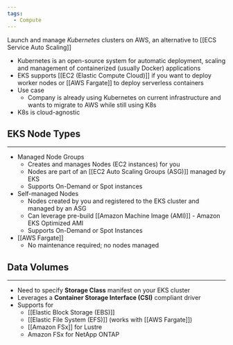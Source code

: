 ```yaml
---
tags:
  - Compute
---
```

Launch and manage _Kubernetes_ clusters on AWS, an alternative to [[ECS Service Auto Scaling]]
- Kubernetes is an open-source system for automatic deployment, scaling and management of containerized (usually Docker) applications
- EKS supports [[EC2 (Elastic Compute Cloud)]] if you want to deploy worker nodes or [[AWS Fargate]] to deploy serverless containers
- Use case
	- Company is already using Kubernetes on current infrastructure and wants to migrate to AWS while still using K8s
- K8s is cloud-agnostic

## EKS Node Types
---
- Managed Node Groups
	- Creates and manages Nodes (EC2 instances) for you
	- Nodes are part of an [[EC2 Auto Scaling Groups (ASG)]] managed by EKS
	- Supports On-Demand or Spot instances
- Self-managed Nodes
	- Nodes created by you and registered to the EKS cluster and managed by an ASG
	- Can leverage pre-build [[Amazon Machine Image (AMI)]] - Amazon EKS Optimized AMI
	- Supports On-Demand or Spot Instances
- [[AWS Fargate]]
	- No maintenance required; no nodes managed

## Data Volumes
---
- Need to specify __Storage Class__ manifest on your EKS cluster
- Leverages a __Container Storage Interface (CSI)__ compliant driver
- Supports for
	- [[Elastic Block Storage (EBS)]]
	- [[Elastic File System (EFS)]] (works with [[AWS Fargate]])
	- [[Amazon FSx]] for Lustre
	- Amazon FSx for NetApp ONTAP
